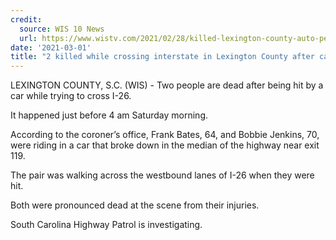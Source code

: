 ```yaml
---
credit:
  source: WIS 10 News
  url: https://www.wistv.com/2021/02/28/killed-lexington-county-auto-pedestrian-crash/
date: '2021-03-01'
title: "2 killed while crossing interstate in Lexington County after car breakdown"
---
```

LEXINGTON COUNTY, S.C. (WIS) - Two people are dead after being hit by a car while trying to cross I-26.

It happened just before 4 am Saturday morning.

According to the coroner’s office, Frank Bates, 64, and Bobbie Jenkins, 70, were riding in a car that broke down in the median of the highway near exit 119.

The pair was walking across the westbound lanes of I-26 when they were hit.

Both were pronounced dead at the scene from their injuries.

South Carolina Highway Patrol is investigating.
